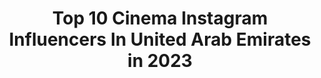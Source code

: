---
title: Top 10 Cinema Instagram Influencers In United Arab Emirates in 2023
description: >-
  Find top cinema Instagram influencers in United Arab Emirates in 2023. Most popular hashtags: #dubai #photography #uae #cinematography.
platform: Instagram
hits: 26
text_top: Analyze the best Instagram influencers on inBeat.
text_bottom: Our search engine aggregates 26 Instagram influencers like this in United Arab Emirates for you to pitch.
profiles:
  - username: "vanessavincentxx"
    fullname: >-
      Vanessa Judith Vincent
    bio: >-
      🎬 Filmmaker 🎥 @ravenscarfilm 🛑 RED Digital Cinema 💄 Make-up addict 🎮 Gamer Production Manager and Editor at @ravenscarfilm 🎥
    location: "United Arab Emirates"
    followers: 11180
    engagement: 1635
    commentsToLikes: 0.013265
    id: ck0vv87i3nz600i19wxj0js3i
    verified: false
    hashtags: "#cinemagear, #filmmakersworld, #cameraman, #letsshapetheworld"
  - username: "zaki.oukazi"
    fullname: >-
      Zakarya Oukazi Visuals
    bio: >-
      #Cinematographer #Filmmaker 🇩🇿 📍 based in DUBAI 🇦🇪
    location: "United Arab Emirates"
    followers: 10893
    engagement: 696
    commentsToLikes: 0.039799
    id: ck6tm5j3q77vg0j71aohse8xu
    verified: false
    hashtags: "#videography, #roomstudio, #sonyphotography, #artwork"
  - username: "awaisjavedphotography"
    fullname: >-
      Awais Javed Photography
    bio: >-
      Islamabad, Dubai, Paris Premium wedding photography, cinematic films and events. Info@awaisjaved.com
    location: "United Arab Emirates"
    followers: 140225
    engagement: 57
    commentsToLikes: 0.006991
    id: ck13ci3pj0gk90i195oqjeb62
    verified: false
    hashtags: "#bride, #awaisjaved, #karachi, #instashot"
  - username: "alhadithyphotography"
    fullname: >-
      ابراهيم الحديثيAlhadithy
    bio: >-
      Senior Photographer Dubai Sound Tv Cinema Productions Studio (DST) DM for bookings & Enquiry
    location: "United Arab Emirates"
    followers: 54095
    engagement: 100
    commentsToLikes: 0.037369
    id: ck0vy8vkz2soj0i19sw7upcap
    verified: false
    hashtags: "#happy, #beauty, #art, #uae"
  - username: "tomlebaric"
    fullname: >-
      cinematographer.ae
    bio: >-
      Cinematographer / Steadicam op / Steadicam Segway / Arri Trinity operator/owner / Drone operator / Documentary film maker / Diver Cell: +971561056620
    location: "United Arab Emirates"
    followers: 13150
    engagement: 478
    commentsToLikes: 0.007949
    id: ck5c6i52b5hhm0i11b3nn0w27
    verified: false
    hashtags: "#filmingindubai, #cameraoperator, #dxbmedia, #dubaiarritrinityoperator"
  - username: "wranglerson"
    fullname: >-
      Jayson Rangel
    bio: >-
      Style Food Travel Photography 📍Dubai, UAE Zomato-Super Foodie -9 📩 jaysonreyesrangel@yahoo.com DM for PR/Reviews/Collaboration
    location: "United Arab Emirates"
    followers: 6343
    engagement: 785
    commentsToLikes: 0.059422
    id: ck6u26oagq16i0j716wj9g6lp
    verified: false
    hashtags: "#uae, #rockformation, #summervacation, #dubaifoodguides"
  - username: "rahul.bejjarapu"
    fullname: >-
      R A H U L • B E J J A R A P U
    bio: >-
      ⠀⠀⠀⠀ ⠀⠀⠀⠀ ⠀⠀⠀⠀ ⠀⠀R A H U L ❤️✨ ⠀⠀⠀⠀ ⠀⠀⠀⠀ Aᴛʟᴇᴀsᴛ ᴡᴇ ᴀʀᴇ ᴜɴᴅᴇʀ ᴛʜᴇ sᴀᴍᴇ sᴋʏ• Pvt.act @rahulbejjarapu26 🇦🇪🇮🇳
    location: "United Arab Emirates"
    followers: 5149
    engagement: 6151
    commentsToLikes: 0.009090
    id: ck14ict4qeryc0i19ymz0pcy4
    verified: false
    hashtags: "#tamil, #corona, #gitam, #telugu"
  - username: "lenprasad"
    fullname: >-
      LEN
    bio: >-
      FilmMaker 🎬🎥 Dubai📍
    location: "United Arab Emirates"
    followers: 30343
    engagement: 976
    commentsToLikes: 0.014063
    id: ck9whi4l2xykc0j78ei5uhnf9
    verified: false
    hashtags: "#love, #visitabudhabi, #rehearsals, #monochrome"
  - username: "gena.razbegaev"
    fullname: >-
      ɢᴇɴᴀ ʀᴀᴢʙᴇɢᴀᴇᴠ
    bio: >-
      FILMMAKER ⦿ Base in Dubai 🇦🇪 ✭ @diynerdz 🔻You can find here OnLine Masterclass by me🔻
    location: "United Arab Emirates"
    followers: 41918
    engagement: 625
    commentsToLikes: 0.020770
    id: ck0vuxh5lmlup0i19abzka93p
    verified: false
    hashtags: "#advertising, #cooking, #filmmaker, #fujifilm"
  - username: "editorscut_tez"
    fullname: >-
      Ritesh 'Tez' B
    bio: >-
      CEO| Founder Editorscut Animation Studio Singapore and EDCmotion e: ritesh@editorscut.net 👫🐈🐈
    location: "United Arab Emirates"
    followers: 19520
    engagement: 173
    commentsToLikes: 0.017955
    id: ck6ttvbzhcs880j71z7b5fqf5
    verified: false
    hashtags: "#mydubai, #draw, #digital, #dubaivideographer"
---